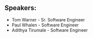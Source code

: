 ## Speakers: 

* Tom Warner - Sr. Software Engineer
* Paul Whalen - Software Engineer
* Adithya Tirumale - Software Engineer

